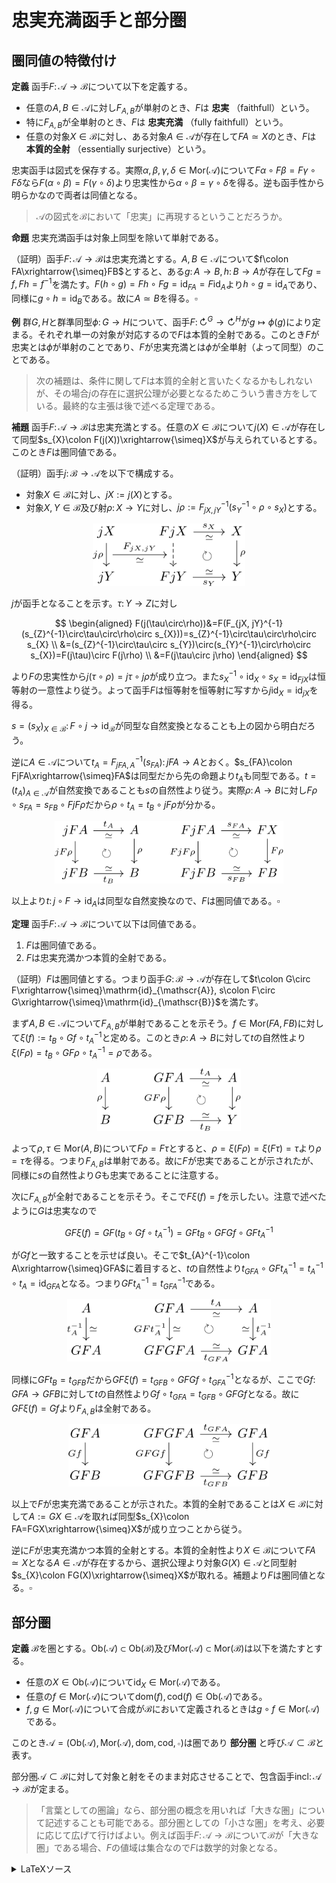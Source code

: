 # 忠実充満函手と部分圏

## 圏同値の特徴付け

__定義__ 函手$F\colon\mathscr{A}\rightarrow\mathscr{B}$について以下を定義する。

- 任意の$A, B\in\mathscr{A}$に対し$F_{A, B}$が単射のとき、$F$は **忠実** （faithfull）という。
- 特に$F_{A, B}$が全単射のとき、$F$は **忠実充満** （fully faithfull）という。
- 任意の対象$X\in\mathscr{B}$に対し、ある対象$A\in\mathscr{A}$が存在して$FA\simeq X$のとき、$F$は **本質的全射** （essentially surjective）という。

忠実函手は図式を保存する。実際$\alpha, \beta, \gamma, \delta\in\mathrm{Mor}(\mathscr{A})$について$F\alpha\circ F\beta=F\gamma\circ F\delta$なら$F(\alpha\circ\beta)=F(\gamma\circ\delta)$より忠実性から$\alpha\circ\beta=\gamma\circ\delta$を得る。逆も函手性から明らかなので両者は同値となる。

> $\mathscr{A}$の図式を$\mathscr{B}$において「忠実」に再現するということだろうか。

__命題__ 忠実充満函手は対象上同型を除いて単射である。

（証明）函手$F\colon\mathscr{A}\rightarrow\mathscr{B}$は忠実充満とする。$A, B\in\mathscr{A}$について$f\colon FA\xrightarrow{\simeq}FB$とすると、ある$g\colon A\rightarrow B, h\colon B\rightarrow A$が存在して$Fg=f, Fh=f^{-1}$を満たす。$F(h\circ g)=Fh\circ Fg=\mathrm{id}_{FA}=F\mathrm{id}_{A}$より$h\circ g=\mathrm{id}_{A}$であり、同様に$g\circ h=\mathrm{id}_{B}$である。故に$A\simeq B$を得る。$\square$

__例__ 群$G, H$と群準同型$\phi\colon G\rightarrow H$について、函手$F\colon\circlearrowright^{G}\rightarrow\circlearrowright^{H}$が$g\mapsto \phi(g)$により定まる。それぞれ単一の対象が対応するので$F$は本質的全射である。このとき$F$が忠実とは$\phi$が単射のことであり、$F$が忠実充満とは$\phi$が全単射（よって同型）のことである。

> 次の補題は、条件に関して$F$は本質的全射と言いたくなるかもしれないが、その場合$j$の存在に選択公理が必要となるためこういう書き方をしている。最終的な主張は後で述べる定理である。

__補題__ 函手$F\colon\mathscr{A}\rightarrow\mathscr{B}$は忠実充満とする。任意の$X\in\mathscr{B}$について$j(X)\in\mathscr{A}$が存在して同型$s_{X}\colon F(j(X))\xrightarrow{\simeq}X$が与えられているとする。このとき$F$は圏同値である。

（証明）函手$j\colon\mathscr{B}\rightarrow\mathscr{A}$を以下で構成する。

- 対象$X\in\mathscr{B}$に対し、$jX:=j(X)$とする。
- 対象$X, Y\in\mathscr{B}$及び射$\rho\colon X\rightarrow Y$に対し、$j\rho:=F_{jX, jY}^{-1}(s_{Y}^{-1}\circ\rho\circ s_{X})$とする。

<p align=center><img src="pics/subcat_01.svg" height="100"></p>


$j$が函手となることを示す。$\tau\colon Y\rightarrow Z$に対し

$$
\begin{aligned}
F(j(\tau\circ\rho))&=F(F_{jX, jY}^{-1}(s_{Z}^{-1}\circ\tau\circ\rho\circ s_{X}))=s_{Z}^{-1}\circ\tau\circ\rho\circ s_{X} \\
&=(s_{Z}^{-1}\circ\tau\circ s_{Y})\circ(s_{Y}^{-1}\circ\rho\circ s_{X})=F(j\tau)\circ F(j\rho) \\
&=F(j\tau\circ j\rho)
\end{aligned}
$$

より$F$の忠実性から$j(\tau\circ\rho)=j\tau\circ j\rho$が成り立つ。また$s_{X}^{-1}\circ\mathrm{id}_{X}\circ s_{X}=\mathrm{id}_{FjX}$は恒等射の一意性より従う。よって函手$F$は恒等射を恒等射に写すから$j\mathrm{id}_{X}=\mathrm{id}_{jX}$を得る。

$s=(s_{X})_{X\in\mathscr{B}}\colon F\circ j\rightarrow \mathrm{id}_{\mathscr{B}}$が同型な自然変換となることも上の図から明白だろう。

逆に$A\in\mathscr{A}$について$t_{A}=F_{jFA, A}^{-1}(s_{FA})\colon jFA\rightarrow A$とおく。$s_{FA}\colon FjFA\xrightarrow{\simeq}FA$は同型だから先の命題より$t_{A}$も同型である。$t=(t_{A})_{A\in\mathscr{A}}$が自然変換であることも$s$の自然性より従う。実際$\rho\colon A\rightarrow B$に対し$F\rho\circ s_{FA}=s_{FB}\circ FjF\rho$だから$\rho\circ t_{A}=t_{B}\circ jF\rho$が分かる。

<p align=center><img src="pics/subcat_02.svg" height="100"></p>

以上より$t\colon j\circ F\rightarrow\mathrm{id}_{A}$は同型な自然変換なので、$F$は圏同値である。$\square$

__定理__ 函手$F\colon\mathscr{A}\rightarrow\mathscr{B}$について以下は同値である。

1. $F$は圏同値である。
1. $F$は忠実充満かつ本質的全射である。

（証明）$F$は圏同値とする。つまり函手$G\colon\mathscr{B}\rightarrow\mathscr{A}$が存在して$t\colon G\circ F\xrightarrow{\simeq}\mathrm{id}_{\mathscr{A}}, s\colon F\circ G\xrightarrow{\simeq}\mathrm{id}_{\mathscr{B}}$を満たす。

まず$A, B\in\mathscr{A}$について$F_{A, B}$が単射であることを示そう。$f\in\mathrm{Mor}(FA, FB)$に対して$\xi(f):=t_{B}\circ Gf\circ t_{A}^{-1}$と定める。このとき$\rho\colon A\rightarrow B$に対して$t$の自然性より$\xi(F\rho)=t_{B}\circ GF\rho\circ t_{A}^{-1}=\rho$である。

<p align=center><img src="pics/subcat_03.svg" height="100"></p>

よって$\rho, \tau\in\mathrm{Mor}(A, B)$について$F\rho=F\tau$とすると、$\rho=\xi(F\rho)=\xi(F\tau)=\tau$より$\rho=\tau$を得る。つまり$F_{A, B}$は単射である。故に$F$が忠実であることが示されたが、同様に$s$の自然性より$G$も忠実であることに注意する。

次に$F_{A, B}$が全射であることを示そう。そこで$F\xi(f)=f$を示したい。注意で述べたように$G$は忠実なので

$$
GF\xi(f)=GF(t_{B}\circ Gf\circ t_{A}^{-1})=GFt_{B}\circ GFGf\circ GFt_{A}^{-1}
$$

が$Gf$と一致することを示せば良い。そこで$t_{A}^{-1}\colon A\xrightarrow{\simeq}GFA$に着目すると、$t$の自然性より$t_{GFA}\circ GFt_{A}^{-1}=t_{A}^{-1}\circ t_{A}=\mathrm{id}_{GFA}$となる。つまり$GFt_{A}^{-1}=t_{GFA}^{-1}$である。

<p align=center><img src="pics/subcat_04.svg" height="100"></p>

同様に$GFt_{B}=t_{GFB}$だから$GF\xi(f)=t_{GFB}\circ GFGf\circ t_{GFA}^{-1}$となるが、ここで$Gf\colon GFA\rightarrow GFB$に対して$t$の自然性より$Gf\circ t_{GFA}=t_{GFB}\circ GFGf$となる。故に$GF\xi(f)=Gf$より$F_{A, B}$は全射である。

<p align=center><img src="pics/subcat_05.svg" height="100"></p>


以上で$F$が忠実充満であることが示された。本質的全射であることは$X\in\mathscr{B}$に対して$A:=GX\in\mathscr{A}$を取れば同型$s_{X}\colon FA=FGX\xrightarrow{\simeq}X$が成り立つことから従う。

逆に$F$が忠実充満かつ本質的全射とする。本質的全射性より$X\in\mathscr{B}$について$FA\simeq X$となる$A\in\mathscr{A}$が存在するから、選択公理より対象$G(X)\in\mathscr{A}$と同型射$s_{X}\colon FG(X)\xrightarrow{\simeq}X$が取れる。補題より$F$は圏同値となる。$\square$


## 部分圏

__定義__ $\mathscr{B}$を圏とする。$\mathrm{Ob}(\mathscr{A})\subset\mathrm{Ob}(\mathscr{B})$及び$\mathrm{Mor}(\mathscr{A})\subset\mathrm{Mor}(\mathscr{B})$は以下を満たすとする。
- 任意の$X\in\mathrm{Ob}(\mathscr{A})$について$\mathrm{id}_{X}\in\mathrm{Mor}(\mathscr{A})$である。
- 任意の$f\in\mathrm{Mor}(\mathscr{A})$について$\mathrm{dom}(f), \mathrm{cod}(f)\in\mathrm{Ob}(\mathscr{A})$である。
- $f, g\in\mathrm{Mor}(\mathscr{A})$について合成が$\mathscr{B}$において定義されるときは$g\circ f\in\mathrm{Mor}(\mathscr{A})$である。

このとき$\mathscr{A}=(\mathrm{Ob}(\mathscr{A}), \mathrm{Mor}(\mathscr{A}), \mathrm{dom}, \mathrm{cod}, \circ)$は圏であり **部分圏** と呼び$\mathscr{A}\subset\mathscr{B}$と表す。

部分圏$\mathscr{A}\subset\mathscr{B}$に対して対象と射をそのまま対応させることで、包含函手$\mathrm{incl}\colon\mathscr{A}\rightarrow\mathscr{B}$が定まる。

> 「言葉としての圏論」なら、部分圏の概念を用いれば「大きな圏」について記述することも可能である。部分圏としての「小さな圏」を考え、必要に応じて広げて行けばよい。例えば函手$F\colon\mathscr{A}\rightarrow\mathscr{B}$について$\mathscr{B}$が「大きな圏」である場合、$F$の値域は集合なので$F$は数学的対象となる。




<details>
<summary>LaTeXソース</summary>

```latex
% プリアンブル
\usepackage{amsmath, amssymb, mathrsfs}
\usepackage{tikz-cd}
```

```latex
% subcat_01.svg
\begin{tikzcd}[contains/.style = {phantom, "\ni", sloped}]
jX \arrow[d, ""{name=U}, "j\rho"' ] & FjX \arrow[r, "s_{X}", "\simeq"'] \arrow[d, dashed, ""'{name=V}] \arrow[dr, phantom, "\circlearrowright"] & X \arrow[d, "\rho"] \\
jY & FjY \arrow[r, "\simeq", "s_{Y}"'] & Y
\arrow[from=U, to=V, "F_{jX, jY}", "\simeq"']
\end{tikzcd}
```

```latex
% subcat_02.svg
\begin{tikzcd}[contains/.style = {phantom, "\ni", sloped}]
jFA \arrow[r, "t_{A}", "\simeq"'] \arrow[d, "jF\rho"'] \arrow[dr, phantom, "\circlearrowright"] & A \arrow[d, "\rho"] & FjFA \arrow[r, "s_{FA}", "\simeq"'] \arrow[d, "FjF\rho"'] \arrow[dr, phantom, "\circlearrowright"] & FX \arrow[d, "F\rho"] \\
jFB \arrow[r, "\simeq", "t_{B}"'] & B & FjFB \arrow[r, "\simeq", "s_{FB}"'] & FB
\end{tikzcd}
```

```latex
% subcat_03.svg
\begin{tikzcd}[contains/.style = {phantom, "\ni", sloped}]
A \arrow[d, "\rho"'] & GFA \arrow[r, "t_{A}", "\simeq"'] \arrow[d, "GF\rho"'] \arrow[dr, phantom, "\circlearrowright"] & A \arrow[d, "\rho"] \\
B & GFB \arrow[r, "\simeq", "t_{B}"'] & Y
\end{tikzcd}
```

```latex
% subcat_04.svg
\begin{tikzcd}[contains/.style = {phantom, "\ni", sloped}]
A \arrow[d, "t_{A}^{-1}"', "\simeq"] & GFA \arrow[r, "t_{A}", "\simeq"'] \arrow[d, "GFt_{A}^{-1}"', "\simeq"] \arrow[dr, phantom, "\circlearrowright"] & A \arrow[d, "t_{A}^{-1}", "\simeq"'] \\
GFA & GFGFA \arrow[r, "\simeq", "t_{GFA}"'] & GFA
\end{tikzcd}
```

```latex
% subcat_05.svg
\begin{tikzcd}[contains/.style = {phantom, "\ni", sloped}]
GFA \arrow[d, "Gf"'] & GFGFA \arrow[r, "t_{GFA}", "\simeq"'] \arrow[d, "GFGf"'] \arrow[dr, phantom, "\circlearrowright"] & GFA \arrow[d, "Gf"] \\
GFB & GFGFB \arrow[r, "\simeq", "t_{GFB}"'] & GFB
\end{tikzcd}
```

</details>

<!--
```latex {cmd}
\documentclass{standalone}
\usepackage{amsmath, amssymb, mathrsfs}
\usepackage{tikz-cd}
\begin{document}

\begin{tikzcd}[contains/.style = {phantom, "\ni", sloped}]
X \arrow[d, "\rho"'] & GFX \arrow[r, "t_{X}", "\simeq"'] \arrow[d, "GF\rho"'] \arrow[dr, phantom, "\circlearrowright"] & X \arrow[d, "\rho"] \\
Y & GFY \arrow[r, "\simeq", "t_{Y}"'] & Y &
\end{tikzcd}

\end{document}
```
-->